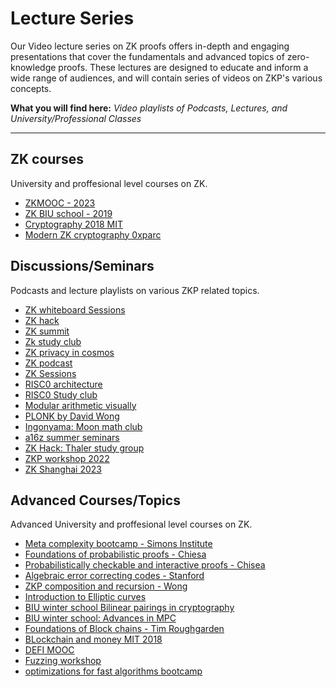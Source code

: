 # Lecture Series

Our Video lecture series on ZK proofs offers in-depth and engaging presentations that cover the fundamentals and advanced topics of zero-knowledge proofs. These lectures are designed to educate and inform a wide range of audiences, and will contain series of videos on ZKP's various concepts.

**What you will find here:** _Video playlists of Podcasts, Lectures, and University/Professional Classes_

---

## ZK courses

University and proffesional level courses on ZK.

- [ZKMOOC - 2023](https://zk-learning.org/)
- [ZK BIU school - 2019](https://www.youtube.com/playlist?list=PL8Vt-7cSFnw29cLUVqAIuMlg1QJ-szV0K)
- [Cryptography 2018 MIT](https://www.youtube.com/playlist?list=PL6ogFv-ieghe8MOIcpD6UDtdK-UMHG8oH)
- [Modern ZK cryptography 0xparc](https://zkiap.com/#34e5b6cf6e1d4dd3901940d4be2edb0b)

## Discussions/Seminars

Podcasts and lecture playlists on various ZKP related topics.

- [ZK whiteboard Sessions](https://zkhack.dev/whiteboard/)
- [ZK hack](https://www.youtube.com/playlist?list=PLj80z0cJm8QFGB6AsiAG3EB06L7xr5S1c)
- [ZK summit](https://www.youtube.com/playlist?list=PLj80z0cJm8QFnY6VLVa84nr-21DNvjWH7)
- [Zk study club](https://www.youtube.com/playlist?list=PLj80z0cJm8QHm_9BdZ1BqcGbgE-BEn-3Y)
- [ZK privacy in cosmos](https://www.youtube.com/playlist?list=PLj80z0cJm8QG1Eg_1ivekAVhE3529OETv)
- [ZK podcast](https://www.youtube.com/playlist?list=PLj80z0cJm8QEUVSlofe1Zd7wyaoZrixFM)
- [ZK Sessions](https://www.youtube.com/playlist?list=PLj80z0cJm8QEz6BotG4SkGSCupwkPonCZ)
- [RISC0 architecture](https://www.youtube.com/playlist?list=PLcPzhUaCxlCiLk_VjLUNbmfb2mB1Y_N9N)
- [RISC0 Study club](https://www.youtube.com/playlist?list=PLcPzhUaCxlCjdhONxEYZ1dgKjZh3ZvPtl)
- [Modular arithmetic visually](https://www.youtube.com/playlist?list=PLrm9Y---qlNyWBQEKBSrr_Uh16gEWhJzw)
- [PLONK by David Wong](https://www.youtube.com/playlist?list=PLBJMt6zV1c7Gh9Utg-Vng2V6EYVidTFCC)
- [Ingonyama: Moon math club](https://youtube.com/playlist?list=PLormosL00ryKvlKvMgezcSBtANAhqkm44)
- [a16z summer seminars](https://www.youtube.com/playlist?list=PLjQ9HCQMu_8yPGgfvsscHgt1w1KJkx8BN)
- [ZK Hack: Thaler study group](https://www.youtube.com/playlist?list=PLj80z0cJm8QEmZkGgSOLpr_8B08SCWVQ7)
- [ZKP workshop 2022](https://www.youtube.com/playlist?list=PLS01nW3Rtgor2MjOJBJexhQ6ZKWs6uQw8)
- [ZK Shanghai 2023](https://zkshanghai.xyz/)

## Advanced Courses/Topics

Advanced University and proffesional level courses on ZK.

- [Meta complexity bootcamp - Simons Institute](https://www.youtube.com/playlist?list=PLgKuh-lKre1398d4m9iBaXf8fy5Cn5hl0)
- [Foundations of probabilistic proofs - Chiesa](https://www.youtube.com/playlist?list=PLGkwtcB-DfpzST-medFVvrKhinZisfluC)
- [Probabilistically checkable and interactive proofs - Chisea](https://www.youtube.com/playlist?list=PLkFD6_40KJIyWWtxCPBHwGsrutjvwM5_U)
- [Algebraic error correcting codes - Stanford](https://web.stanford.edu/~marykw/classes/CS250_W18/index.html)
- [ZKP composition and recursion - Wong](https://youtube.com/playlist?list=PLBJMt6zV1c7GeKkR2SUhzx9KSJ9TsEx6n)
- [Introduction to Elliptic curves](https://www.youtube.com/playlist?list=PLYpVTXjEi1oe1OeAllJpNhFoI4B7Ws8Yl)
- [BIU winter school Bilinear pairings in cryptography](https://www.youtube.com/playlist?list=PL8Vt-7cSFnw2V2Wpf4MpwtSJvLvZo1ADB)
- [BIU winter school: Advances in MPC](https://www.youtube.com/playlist?list=PL8Vt-7cSFnw00U0jMSgAZJrpIKG-m_0gH)
- [Foundations of Block chains - Tim Roughgarden](https://www.youtube.com/playlist?list=PLEGCF-WLh2RLOHv_xUGLqRts_9JxrckiA)
- [BLockchain and money MIT 2018](https://www.youtube.com/playlist?list=PLUl4u3cNGP63UUkfL0onkxF6MYgVa04Fn)
- [DEFI MOOC](https://www.youtube.com/playlist?list=PLS01nW3RtgopJOtsMVOK3N7n7qyNMPbJ_)
- [Fuzzing workshop](https://www.youtube.com/playlist?list=PLciHOL_J7Iwqdja9UH4ZzE8dP1IxtsBXI)
- [optimizations for fast algorithms bootcamp](https://simons.berkeley.edu/workshops/data-structures-optimization-fast-algorithms-boot-camp/videos#simons-tabs)
